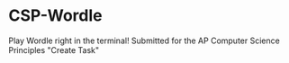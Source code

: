 # CSP-Wordle

Play Wordle right in the terminal! Submitted for the AP Computer Science Principles "Create Task"
